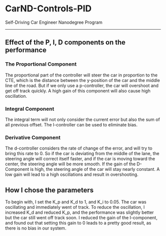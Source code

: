 # CarND-Controls-PID
Self-Driving Car Engineer Nanodegree Program

---

## Effect of the P, I, D components on the performance

### The Proportional Component

The proportional part of the controller will steer the car in proportion to the CTE, which is the distance between the y-position of the car and the middle line of the road. But if we only use a p-controller, the car will overshoot and get off track quickly. A high gain of this component will also cause high oscillation. 

### Integral Component
The integral term will not only consider the current error but also the sum of all previous offset. The I-controller can be used to eliminate bias.

### Derivative Component

The d-controller considers the rate of change of the error, and will try to bring this rate to 0. 
So if the car is deviating from the middle of the lane, the steering angle will correct itself faster, and if the car is moving toward the center, the steering angle will be more smooth. If the gain of the D-Component is high, the steering angle of the car will stay nearly constant. A low gain will lead to a high oscillations and result in overshooting.
 
 
## How I chose the parameters
To begin with, I set the K_p and K_d to 1, and K_i to 0.05. The car was oscillating and immediately went of track. To reduce the oscillation, I increased K_d and reduced K_p, and the performance was slightly better but the car still went off track soon. I reduced the gain of the I-component, and found out that setting this gain to 0 leads to a pretty good result, as there is no bias in our system.